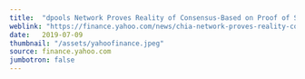 ```yaml
---
title:  "dpools Network Proves Reality of Consensus-Based on Proof of Space; Announces Proof of Space Competition with $100k in Total Prize Money"
weblink: "https://finance.yahoo.com/news/chia-network-proves-reality-consensus-130000954.html"
date:   2019-07-09
thumbnail: "/assets/yahoofinance.jpeg"
source: finance.yahoo.com
jumbotron: false
---
```

